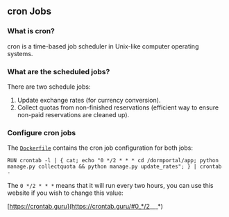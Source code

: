 
cron Jobs
---

### What is cron?

cron is a time-based job scheduler in Unix-like computer operating systems.

### What are the scheduled jobs?

There are two schedule jobs:

1. Update exchange rates (for currency conversion).
2. Collect quotas from non-finished reservations (efficient way to ensure non-paid reservations are cleaned up).

### Configure cron jobs

The [`Dockerfile`](../Dockerfile) contains the cron job configuration for both jobs:

```
RUN crontab -l | { cat; echo "0 */2 * * * cd /dormportal/app; python manage.py collectquota && python manage.py update_rates"; } | crontab -
```

The `0 */2 * * *` means that it will run every two hours, you can use this website if you wish to change this value:

[https://crontab.guru](https://crontab.guru/#0_*/2_*_*_*)